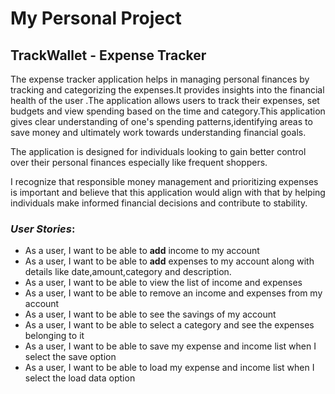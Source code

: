 # My Personal Project

## TrackWallet - Expense Tracker

The expense tracker application helps in managing personal finances
by tracking and categorizing the expenses.It provides insights into the financial health of the user
.The application allows users to track their expenses,
set budgets and view spending based on the time and category.This application gives clear understanding of 
one's spending patterns,identifying areas to save money and ultimately work towards understanding financial goals.

The application is designed for individuals looking  to gain better control 
over their personal finances especially like frequent shoppers.

I recognize that responsible money management and prioritizing expenses  is important 
and believe that this application would align with that  by helping individuals 
make informed financial decisions and contribute to stability.

### *User Stories*:
- As a user, I want to be able to **add** income to my account
- As a user, I want to be able to **add** expenses to my account along with details like date,amount,category and description.
- As a user, I want to be able to view the list of income and expenses
- As a user, I want to be able to remove an income and expenses from my account
- As a user, I want to be able to see the savings of my account 
- As a user, I want to be able to select a category and see the expenses belonging to it
- As a user, I want to be able to save my expense and income list when I select the save option
- As a user, I want to be able to load my expense and income list when I select the load data option


